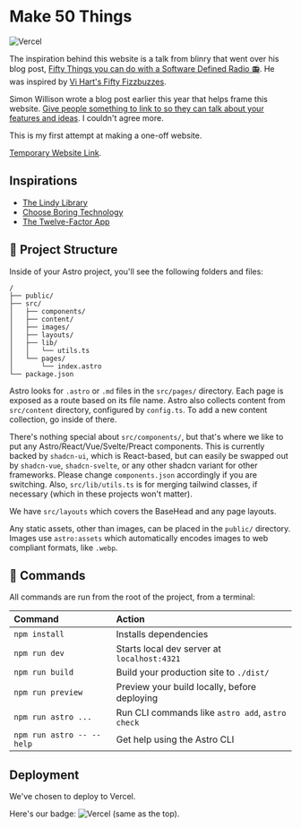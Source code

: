 # Make 50 Things

![Vercel](http://therealsujitk-vercel-badge.vercel.app/?app=50things)

The inspiration behind this website is a talk from blinry that went over his blog
post, [Fifty Things you can do with a Software Defined Radio 📻](https://blinry.org/50-things-with-sdr/).
He was inspired by [Vi Hart's Fifty Fizzbuzzes](https://github.com/vihart/fiftyfizzbuzzes/blob/master/Fifty%20Fizzbuzzes.ipynb).

Simon Willison wrote a blog post earlier this year that helps frame this website.
[Give people something to link to so they can talk about your features and ideas](https://simonwillison.net/2024/Jul/13/give-people-something-to-link-to/). I couldn't agree more.

This is my first attempt at making a one-off website.

[Temporary Website Link](https://50things-nine.vercel.app/).

## Inspirations

- [The Lindy Library](https://www.thelindylibrary.org/)
- [Choose Boring Technology](https://boringtechnology.club/)
- [The Twelve-Factor App](https://12factor.net/)

## 🚀 Project Structure

Inside of your Astro project, you'll see the following folders and files:

```text
/
├── public/
├── src/
│   ├── components/
│   ├── content/
│   ├── images/
│   ├── layouts/
│   ├── lib/
│   │   └── utils.ts
│   └── pages/
│       └── index.astro
└── package.json
```

Astro looks for `.astro` or `.md` files in the `src/pages/` directory. Each page is exposed as a route based on its file name. Astro also collects content from `src/content` directory, configured by `config.ts`. To add a new content collection, go inside of there.

There's nothing special about `src/components/`, but that's where we like to put any Astro/React/Vue/Svelte/Preact components. This is currently backed by `shadcn-ui`, which is React-based, but can easily be swapped out by `shadcn-vue`, `shadcn-svelte`, or any other shadcn variant for other frameworks. Please change `components.json` accordingly if you are switching. Also, `src/lib/utils.ts` is for merging tailwind classes, if necessary (which in these projects won't matter).

We have `src/layouts` which covers the BaseHead and any page layouts.

Any static assets, other than images, can be placed in the `public/` directory. Images use `astro:assets` which automatically encodes images to web compliant formats, like `.webp`.

## 🧞 Commands

All commands are run from the root of the project, from a terminal:

| Command                   | Action                                           |
| :------------------------ | :----------------------------------------------- |
| `npm install`             | Installs dependencies                            |
| `npm run dev`             | Starts local dev server at `localhost:4321`      |
| `npm run build`           | Build your production site to `./dist/`          |
| `npm run preview`         | Preview your build locally, before deploying     |
| `npm run astro ...`       | Run CLI commands like `astro add`, `astro check` |
| `npm run astro -- --help` | Get help using the Astro CLI                     |

## Deployment

We've chosen to deploy to Vercel.

Here's our badge: ![Vercel](http://therealsujitk-vercel-badge.vercel.app/?app=50things) (same as the top).